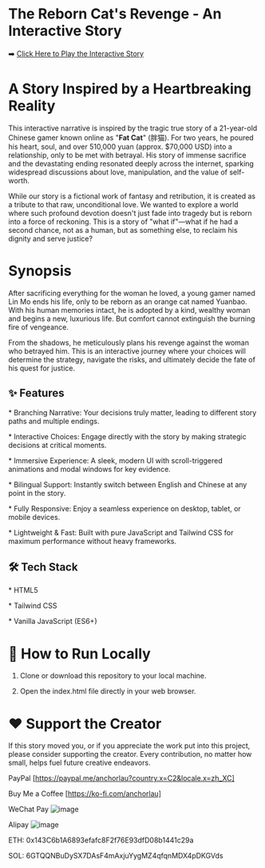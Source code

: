 The Reborn Cat's Revenge - An Interactive Story
=

➡️ [Click Here to Play the Interactive Story](https://revenge.docman.edu.kg)

A Story Inspired by a Heartbreaking Reality
==

This interactive narrative is inspired by the tragic true story of a 21-year-old Chinese gamer known online as "**Fat Cat**" (胖猫). For two years, he poured his heart, soul, and over 510,000 yuan (approx. $70,000 USD) into a relationship, only to be met with betrayal. His story of immense sacrifice and the devastating ending resonated deeply across the internet, sparking widespread discussions about love, manipulation, and the value of self-worth.

While our story is a fictional work of fantasy and retribution, it is created as a tribute to that raw, unconditional love. We wanted to explore a world where such profound devotion doesn't just fade into tragedy but is reborn into a force of reckoning. This is a story of "what if"—what if he had a second chance, not as a human, but as something else, to reclaim his dignity and serve justice?

Synopsis
==

After sacrificing everything for the woman he loved, a young gamer named Lin Mo ends his life, only to be reborn as an orange cat named Yuanbao. With his human memories intact, he is adopted by a kind, wealthy woman and begins a new, luxurious life. But comfort cannot extinguish the burning fire of vengeance.

From the shadows, he meticulously plans his revenge against the woman who betrayed him. This is an interactive journey where your choices will determine the strategy, navigate the risks, and ultimately decide the fate of his quest for justice.

## ✨ Features

\*    Branching Narrative: Your decisions truly matter, leading to different story paths and multiple endings.

\*    Interactive Choices: Engage directly with the story by making strategic decisions at critical moments.

\*    Immersive Experience: A sleek, modern UI with scroll-triggered animations and modal windows for key evidence.

\*    Bilingual Support: Instantly switch between English and Chinese at any point in the story.

\*    Fully Responsive: Enjoy a seamless experience on desktop, tablet, or mobile devices.

\*    Lightweight & Fast: Built with pure JavaScript and Tailwind CSS for maximum performance without heavy frameworks.

## 🛠️ Tech Stack

\*    HTML5

\*    Tailwind CSS

\*    Vanilla JavaScript (ES6+)

🚀 How to Run Locally
==

1.    Clone or download this repository to your local machine.

2.    Open the index.html file directly in your web browser.

❤️ Support the Creator
==

If this story moved you, or if you appreciate the work put into this project, please consider supporting the creator. Every contribution, no matter how small, helps fuel future creative endeavors.

PayPal
    [https://paypal.me/anchorlau?country.x=C2&locale.x=zh_XC]

Buy Me a Coffee
    [https://ko-fi.com/anchorlau]	

WeChat Pay
	![image](https://github.com/user-attachments/assets/a5c5ac9f-b3d0-4244-bed5-48116cec5dce)


Alipay
	![image](https://github.com/user-attachments/assets/72fb93f9-0bb3-48da-bac9-89d5f7960da7)

ETH: 0x143C6b1A6893efafc8F2f76E93dfD08b1441c29a

SOL: 6GTQQNBuDySX7DAsF4mAxjuYygMZ4qfqnMDX4pDKGVds